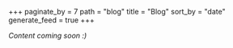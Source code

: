 +++
paginate_by = 7
path = "blog"
title = "Blog"
sort_by = "date"
generate_feed = true
+++

*Content coming soon :)*
